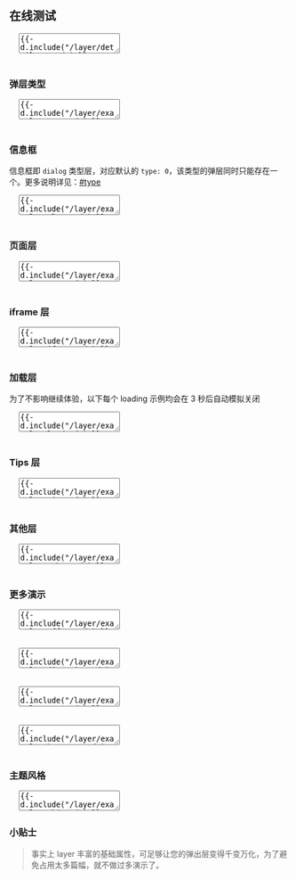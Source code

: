 <h2 lay-toc="{id: 'examples', level: 2, hot: true}" class="layui-hide">在线测试</h2>

<pre class="layui-code" lay-options="{preview: true, text: {preview: '在线测试'}, copy: false, layout: ['preview']}">
  <textarea>
{{- d.include("/layer/detail/run.md") }}
  </textarea>
</pre>

<div class="ws-docs-showcase" style="margin-top: 16px;"></div>

<h3 id="type" lay-toc="{level: 2, hot: true}">弹层类型</h3>

<pre class="layui-code" lay-options="{preview: true, codeStyle: 'height: 535px;', text: {preview: '弹层类型'}, layout: ['preview', 'code'], tools: ['full']}">
  <textarea>
{{- d.include("/layer/examples/type.md") }}
  </textarea>
</pre>

<h3 id="demo-alert" lay-toc="{level: 3}">信息框</h3>

信息框即 `dialog` 类型层，对应默认的 `type: 0`，该类型的弹层同时只能存在一个。更多说明详见：[#type](#options)

<pre class="layui-code" lay-options="{preview: true, codeStyle: 'height: 535px;', layout: ['preview', 'code'], tools: ['full']}">
  <textarea>
{{- d.include("/layer/examples/alert.md") }}
  </textarea>
</pre>

<h3 id="demo-page" lay-toc="{level: 3}">页面层</h3>

<pre class="layui-code" lay-options="{preview: true, codeStyle: 'height: 535px;', layout: ['preview', 'code'], tools: ['full']}">
  <textarea>
{{- d.include("/layer/examples/page.md") }}
  </textarea>
</pre>

<h3 id="demo-iframe" lay-toc="{level: 3}">iframe 层</h3>

<pre class="layui-code" lay-options="{preview: true, codeStyle: 'height: 535px;', layout: ['preview', 'code'], tools: ['full']}">
  <textarea>
{{- d.include("/layer/examples/iframe.md") }}
  </textarea>
</pre>

<h3 id="demo-load" lay-toc="{level: 3}">加载层</h3>

为了不影响继续体验，以下每个 loading 示例均会在 3 秒后自动模拟关闭

<pre class="layui-code" lay-options="{preview: true, codeStyle: 'height: 535px;', layout: ['preview', 'code'], tools: ['full']}">
  <textarea>
{{- d.include("/layer/examples/load.md") }}
  </textarea>
</pre>

<h3 id="demo-tips" lay-toc="{level: 3}">Tips 层</h3>

<pre class="layui-code" lay-options="{preview: true, codeStyle: 'height: 535px;', layout: ['preview', 'code'], tools: ['full']}">
  <textarea>
{{- d.include("/layer/examples/tips.md") }}
  </textarea>
</pre>

<h3 id="demo-other" lay-toc="{level: 3}">其他层</h3>

<pre class="layui-code" lay-options="{preview: true, codeStyle: 'height: 535px;', layout: ['preview', 'code'], tools: ['full']}">
  <textarea>
{{- d.include("/layer/examples/other.md") }}
  </textarea>
</pre>

<h3 id="demo-more" lay-toc="{level: 2, hot: true}">更多演示</h3>

<pre class="layui-code" lay-options="{preview: true, text: {preview: '弹出位置'}, codeStyle: 'height: 535px;', layout: ['preview', 'code'], tools: ['full']}">
  <textarea>
{{- d.include("/layer/examples/offset.md") }}
  </textarea>
</pre>

<pre class="layui-code" lay-options="{preview: true, text: {preview: '弹出方向 <sup>2.8+</sup>'}, codeStyle: 'height: 535px;', layout: ['preview', 'code'], tools: ['full']}">
  <textarea>
{{- d.include("/layer/examples/direction.md") }}
  </textarea>
</pre>

<pre class="layui-code" lay-options="{preview: true, text: {preview: '其他演示'}, codeStyle: 'height: 535px;', layout: ['preview', 'code'], tools: ['full']}">
  <textarea>
{{- d.include("/layer/examples/more.md") }}
  </textarea>
</pre>

<pre class="layui-code" lay-options="{preview: true, text: {preview: '异步按钮'}, codeStyle: 'height: 535px;', layout: ['preview', 'code'], tools: ['full']}">
  <textarea>
{{- d.include("/layer/examples/btnasync.md") }}
  </textarea>
</pre>


<h3 id="demo-skin" lay-toc="{level: 2, hot: true}">主题风格</h3>

<pre class="layui-code" lay-options="{preview: true, codeStyle: 'height: 535px;', layout: ['preview', 'code'], tools: ['full']}">
  <textarea>
{{- d.include("/layer/examples/skin.md") }}
</script>
  </textarea>
</pre>

### 小贴士

> 事实上 layer 丰富的基础属性，可足够让您的弹出层变得千变万化，为了避免占用太多篇幅，就不做过多演示了。
